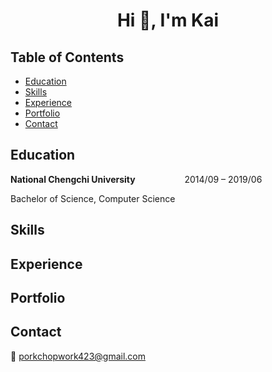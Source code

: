 
<h1 align="center">Hi 👋, I'm Kai</h1>  


## Table of Contents
* [Education](#education)
* [Skills](#skills)
* [Experience](#experience)
* [Portfolio](#portfolio)
* [Contact](#contact)

## Education
**National Chengchi University**&nbsp; &nbsp; &nbsp; &nbsp; &nbsp; &nbsp; &nbsp; &nbsp; &nbsp; &nbsp; 2014/09 – 2019/06

Bachelor of Science, Computer Science 
## Skills

## Experience

## Portfolio

## Contact
:email: porkchopwork423@gmail.com  
